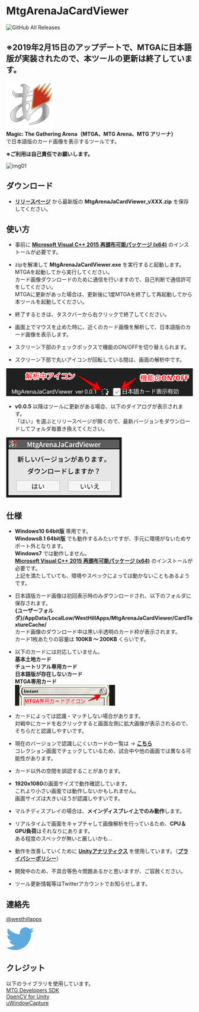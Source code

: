 # MtgArenaJaCardViewer

![GitHub All Releases](https://img.shields.io/github/downloads/westhillapps/mtgarenajacardviewer/total.svg)  

## ※2019年2月15日のアップデートで、MTGAに日本語版が実装されたので、本ツールの更新は終了しています。

![imgicon](https://raw.githubusercontent.com/WestHillApps/westhillapps.github.io/master/res/mtga-ja-card-viewer-icon.png)  
**Magic: The Gathering Arena（MTGA、MTG Arena、MTG アリーナ）**  
で日本語版のカード画像を表示するツールです。  

**※ご利用は自己責任でお願いします。**  

![img01](https://raw.githubusercontent.com/WestHillApps/westhillapps.github.io/master/res/mtga-ja-card-viewer-01.gif)  

## ダウンロード
* [**リリースページ**](https://github.com/WestHillApps/MtgArenaJaCardViewer/releases) から最新版の **MtgArenaJaCardViewer_vXXX.zip** を保存してください。  

## 使い方
* 事前に [**Microsoft Visual C++ 2015 再頒布可能パッケージ (x64)**](https://www.microsoft.com/ja-jp/download/details.aspx?id=53840) のインストールが必要です。  

* zipを解凍して **MtgArenaJaCardViewer.exe** を実行すると起動します。  
MTGAを起動してから実行してください。  
カード画像ダウンロードのために通信を行いますので、自己判断で通信許可をしてください。  
MTGAに更新があった場合は、更新後に1度MTGAを終了して再起動してから本ツールを起動してください。  

* 終了するときは、タスクバーから右クリックで終了してください。  

* 画面上でマウスを止めた時に、近くのカード画像を解析して、日本語版のカード画像を表示します。

* スクリーン下部のチェックボックスで機能のON/OFFを切り替えられます。

* スクリーン下部で丸いアイコンが回転している間は、画面の解析中です。  

![img02](https://raw.githubusercontent.com/WestHillApps/westhillapps.github.io/master/res/mtga-ja-card-viewer-02.png)  

* **v0.0.5** 以降はツールに更新がある場合、以下のダイアログが表示されます。  
「はい」を選ぶとリリースページが開くので、最新バージョンをダウンロードしてフォルダ毎置き換えてください。  

![img04](https://raw.githubusercontent.com/WestHillApps/westhillapps.github.io/master/res/mtga-ja-card-viewer-04.png)

## 仕様
* **Windows10 64bit版** 専用です。  
**Windows8.1 64bit版** でも動作するみたいですが、手元に環境がないためサポート外となります。  
**Windows7** では動作しません。  
 [**Microsoft Visual C++ 2015 再頒布可能パッケージ (x64)**](https://www.microsoft.com/ja-jp/download/details.aspx?id=53840) のインストールが必要です。  
上記を満たしていても、環境やスペックによっては動かないこともあるようです。  

* 日本語版カード画像は初回表示時のみダウンロードされ、以下のフォルダに保存されます。  
**{ユーザーフォルダ}/AppData/LocalLow/WestHillApps/MtgArenaJaCardViewer/CardTextureCache/**  
カード画像のダウンロード中は黒い半透明のカード枠が表示されます。  
カード1枚あたりの容量は **100KB ～ 200KB** くらいです。  

* 以下のカードには対応していません。  
**基本土地カード**  
**チュートリアル専用カード**  
**日本語版が存在しないカード**  
**MTGA専用カード**  
![img03](https://raw.githubusercontent.com/WestHillApps/westhillapps.github.io/master/res/mtga-ja-card-viewer-03.png)  

* カードによっては認識・マッチしない場合があります。  
対戦中にカードを右クリックすると画面左側に拡大画像が表示されるので、そちらだと認識しやすいです。

* 現在のバージョンで認識しにくいカードの一覧は → [**こちら**](https://github.com/WestHillApps/MtgArenaJaCardViewer/blob/master/UnmatchCardMemo.txt)  
コレクション画面でチェックしているため、試合中や他の画面では異なる可能性があります。  

* カード以外の空間を誤認することがあります。  

* **1920x1080**の画面サイズで動作確認しています。  
これより小さい画面では動作しないかもしれません。  
画面サイズは大きいほうが認識しやすいです。

* マルチディスプレイの場合は、**メインディスプレイ上でのみ動作**します。  

* リアルタイムで画面をキャプチャして画像解析を行っているため、**CPU＆GPU負荷**はそれなりにあります。  
ある程度のスペックが無いと厳しいかも…

* 動作を改善していくために [**Unityアナリティクス**](https://unity.com/solutions/analytics) を使用しています。（[**プライバシーポリシー**](https://unity3d.com/legal/privacy-policy)）

* 開発中のため、不具合等色々問題あるかと思いますが、ご容赦ください。

* ツール更新情報等はTwitterアカウントでお知らせします。

## 連絡先
[@westhillapps](https://twitter.com/westhillapps)  

<a href="https://twitter.com/westhillapps">
<img alt="Follow me on Twitter"
src="https://raw.githubusercontent.com/WestHillApps/westhillapps.github.io/master/res/twitter.png" width="75"/>
</a>

## クレジット
以下のライブラリを使用しています。  
[MTG Developers SDK](https://magicthegathering.io/)  
[OpenCV for Unity](https://assetstore.unity.com/packages/tools/integration/opencv-for-unity-21088)  
[uWindowCapture](https://github.com/hecomi/uWindowCapture)  